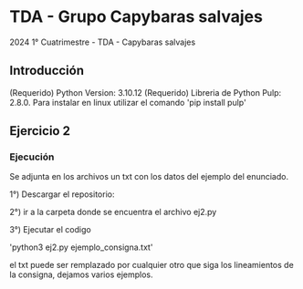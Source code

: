# TDA - Grupo Capybaras salvajes
2024 1° Cuatrimestre - TDA - Capybaras salvajes

## Introducción

(Requerido) Python Version: 3.10.12
(Requerido) Libreria de Python Pulp: 2.8.0. Para instalar en linux utilizar el comando 'pip install pulp'

## Ejercicio 2 

### Ejecución

Se adjunta en los archivos un txt con los datos del ejemplo del enunciado.

1°) Descargar el repositorio:  

2°) ir a la carpeta donde se encuentra el archivo ej2.py

3°) Ejecutar el codigo

'python3 ej2.py ejemplo_consigna.txt'

el txt puede ser remplazado por cualquier otro que siga los lineamientos de la consigna, dejamos varios ejemplos.

